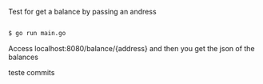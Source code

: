 Test for get a balance by passing an andress

```sh

$ go run main.go

```
Access localhost:8080/balance/{address} and then you get the json of the balances

teste commits